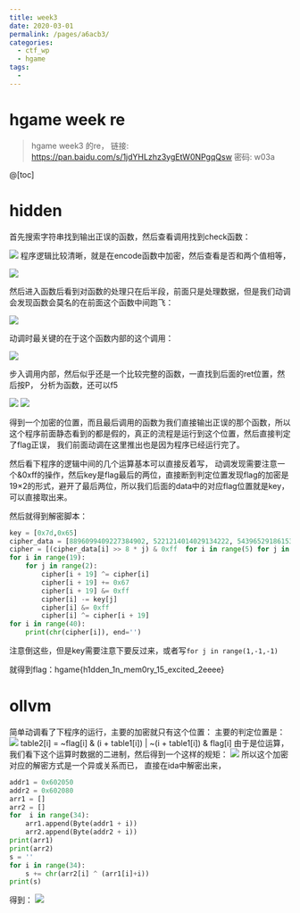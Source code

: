 ```yaml
---
title: week3
date: 2020-03-01
permalink: /pages/a6acb3/
categories: 
  - ctf_wp
  - hgame
tags: 
  - 
---
```

# hgame week re
> hgame week3 的re，
> 链接: https://pan.baidu.com/s/1jdYHLzhz3ygEtW0NPgqQsw  密码: w03a

@[toc]
# hidden

首先搜索字符串找到输出正误的函数，然后查看调用找到check函数：

![](https://img-blog.csdnimg.cn/2020030117092980.png?x-oss-process=image/watermark,type_ZmFuZ3poZW5naGVpdGk,shadow_10,text_aHR0cHM6Ly9ibG9nLmNzZG4ubmV0L3dsel9sY180,size_16,color_FFFFFF,t_70)
程序逻辑比较清晰，就是在encode函数中加密，然后查看是否和两个值相等，

![](https://img-blog.csdnimg.cn/20200301170938133.png?x-oss-process=image/watermark,type_ZmFuZ3poZW5naGVpdGk,shadow_10,text_aHR0cHM6Ly9ibG9nLmNzZG4ubmV0L3dsel9sY180,size_16,color_FFFFFF,t_70)

然后进入函数后看到对函数的处理只在后半段，前面只是处理数据，但是我们动调会发现函数会莫名的在前面这个函数中间跑飞：

![](https://img-blog.csdnimg.cn/20200301171012489.png?x-oss-process=image/watermark,type_ZmFuZ3poZW5naGVpdGk,shadow_10,text_aHR0cHM6Ly9ibG9nLmNzZG4ubmV0L3dsel9sY180,size_16,color_FFFFFF,t_70)

动调时最关键的在于这个函数内部的这个调用：

![](https://img-blog.csdnimg.cn/20200301171024703.png?x-oss-process=image/watermark,type_ZmFuZ3poZW5naGVpdGk,shadow_10,text_aHR0cHM6Ly9ibG9nLmNzZG4ubmV0L3dsel9sY180,size_16,color_FFFFFF,t_70)

步入调用内部，然后似乎还是一个比较完整的函数，一直找到后面的ret位置，然后按P， 分析为函数，还可以f5

![](https://img-blog.csdnimg.cn/20200301171037703.png?x-oss-process=image/watermark,type_ZmFuZ3poZW5naGVpdGk,shadow_10,text_aHR0cHM6Ly9ibG9nLmNzZG4ubmV0L3dsel9sY180,size_16,color_FFFFFF,t_70)
![](https://img-blog.csdnimg.cn/20200301171047420.png?x-oss-process=image/watermark,type_ZmFuZ3poZW5naGVpdGk,shadow_10,text_aHR0cHM6Ly9ibG9nLmNzZG4ubmV0L3dsel9sY180,size_16,color_FFFFFF,t_70)


得到一个加密的位置，而且最后调用的函数为我们直接输出正误的那个函数，所以这个程序前面静态看到的都是假的，真正的流程是运行到这个位置，然后直接判定了flag正误， 我们前面动调在这里推出也是因为程序已经运行完了。

然后看下程序的逻辑中间的几个运算基本可以直接反着写， 动调发现需要注意一个&0xff的操作，然后key是flag最后的两位，直接断到判定位置发现flag的加密是19×2的形式，避开了最后两位，所以我们后面的data中的对应flag位置就是key， 可以直接取出来。

然后就得到解密脚本：

```python
key = [0x7d,0x65]
cipher_data = [8896099409227384902, 5221214014029134222, 5439652918615309179, 9331866693134944349, 9035724225678832282]
cipher = [(cipher_data[i] >> 8 * j) & 0xff  for i in range(5) for j in range(8)]
for i in range(19):
	for j in range(2):
		cipher[i + 19] ^= cipher[i]
		cipher[i + 19] += 0x67
		cipher[i + 19] &= 0xff
		cipher[i] -= key[j]
		cipher[i] &= 0xff
		cipher[i] ^= cipher[i + 19]
for i in range(40):
	print(chr(cipher[i]), end='')
```

注意倒这些，但是key需要注意下要反过来，或者写`for j in range(1,-1,-1)`

就得到flag：hgame{h1dden_1n_mem0ry_15_excited_2eeee}

# ollvm
简单动调看了下程序的运行，主要的加密就只有这个位置：
主要的判定位置是：
![](https://img-blog.csdnimg.cn/20200301171516401.png?x-oss-process=image/watermark,type_ZmFuZ3poZW5naGVpdGk,shadow_10,text_aHR0cHM6Ly9ibG9nLmNzZG4ubmV0L3dsel9sY180,size_16,color_FFFFFF,t_70)
table2[i] = ~flag[i] & (i + table1[i]) | ~(i + table1[i]) & flag[i] 
由于是位运算， 我们看下这个运算时数据的二进制，然后得到一个这样的规矩：
![](https://img-blog.csdnimg.cn/20200301171529923.png?x-oss-process=image/watermark,type_ZmFuZ3poZW5naGVpdGk,shadow_10,text_aHR0cHM6Ly9ibG9nLmNzZG4ubmV0L3dsel9sY180,size_16,color_FFFFFF,t_70)
所以这个加密对应的解密方式是一个异或关系而已，
直接在ida中解密出来，
```python 
addr1 = 0x602050
addr2 = 0x602080
arr1 = []
arr2 = []
for  i in range(34):
    arr1.append(Byte(addr1 + i))
    arr2.append(Byte(addr2 + i))
print(arr1)
print(arr2)
s = ''
for i in range(34):
    s += chr(arr2[i] ^ (arr1[i]+i))
print(s)
```
得到：
![](https://img-blog.csdnimg.cn/20200301171546342.png)